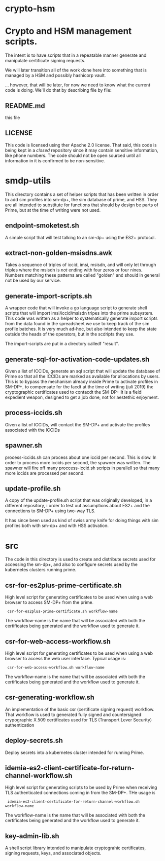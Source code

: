 # crypto-hsm

Crypto and HSM management scripts.
==

The intent is to have scripts that in a repeatable manner generate and
manipulate certificate signing requests.

We will later transition all of the work done here into something that is
managed by a HSM and possibly hashicorp vault.

... however, that will be later, for now we need to know what the current
code is doing.   We'll do that by describing file by file:


README.md
-- 

this file

LICENSE
--

This code is licensed using ther Apache 2.0 license.  That said, this
code is being kept in a _closed_ repository since it may contain
sensitive information, like phone numbers.  The code should not be
open sourced until all information  in it is confirmed to be non-sensitive.



smdp-utils
==

This directory contains a set of helper scripts that has been written
in order to add sim profiles into sm-dp+, the sim database of prime,
and HSS.  They are all intended to substitute for functions that
should by design be parts of Prime, but at the time of writing were
not used.


endpoint-smoketest.sh
--

A simple script that will test talking to an sm-dp+ using the ES2+ protocol.


extract-non-golden-msisdns.awk
--

Takes a sequence of triples of iccid, imsi, msisdn, and will only 
let through triples where the msisdn is _not_ ending with four
zeros or four nines.   Numbers matching these patterns are called
"golden" and should in general not be used by our service.


generate-import-scripts.sh
--
A wrapper code that will invoke a go language script to generate 
shell scripts that will import imsi/iccid/msisdn tripes into the
prime subsystem.    This code was written as a helper to
systematically generate import scripts from the data found in the
spreadsheet we use to keep track of the sim profile batches. It is
very much ad-hoc, but also intended to keep the state outside the
heads of the operators, but in the scdripts they use.

The import-scripts are put in a directory calledf "result".


generate-sql-for-activation-code-updates.sh
--

Given a list of ICCIDs, generate an sql script that  will update the
database of Prime so that all the ICCIDs are marked as available for
allocations by users.      This is to bypass the mechanism already
inside Prime to activate profiles in SM-DP+, to compensate for the facdt
at the time of writing (juli 2019) the cryptographic certificates used
to contacdt the SM-DP+  It is a field expedient weapon, designed to
get a job done, not for aestethic enjoyment.

process-iccids.sh
--

Given a list of ICCIDs, will contact the SM-DP+ and  activate the
profiles associated with the ICCIDs


spawner.sh
--

process-iccids.sh can process about one iccid per second.   This is
slow.   In order to process more iccids per second, the spawner was
written.  The spawner will fire off many proccess-iccid.sh scripts in
parallell so that many more iccids are processed per second.


update-profile.sh
--

A copy of the update-profile.sh script that was originally developed,
in a different repository, i order to test out assumptions about ES2+
and the connections to SM-DP+ using two-way TLS.  

It has since been used as  kind of swiss army knife for doing things
with sim profiles both with sm-dp+ and with HSS activation.


src
===

The code in this directory is used to create and distribute secrets
used for accessing the sm-dp+, and also to configure secrets used by
the kubernetes clusters running prime.

csr-for-es2plus-prime-certificate.sh
--

High level script for generating  certificates to be used when using a web
browser to access SM-DP+ from the prime.


     csr-for-es2plus-prime-certificate.sh workflow-name

The workflow-name is the name that will be associated with both the
certificates being generated and the workflow used to generate it.

csr-for-web-access-workflow.sh
--


High level script for generating  certificates to be used when using a web
browser to access the web user interface.  Typical usage is:


     csr-for-web-access-workflow.sh workflow-name

The workflow-name is the name that will be associated with both the
certificates being generated and the workflow used to generate it.



csr-generating-workflow.sh
--

An implementation of the basic csr (certificate signing request)
workflow.  That workflow is used to generated fully signed and
countersigned crypographic X.509 certificates used for TLS (Transport
Lever Security) authentication


deploy-secrets.sh
--
Deploy secrets into a kubernetes cluster intended for running Prime.


idemia-es2-client-certificate-for-return-channel-workflow.sh
--

High level script for generating scripts to be used by Prime when
receiving TLS authenticated connections coming in from the SM-DP+.
THe usage is

     idemia-es2-client-certificate-for-return-channel-workflow.sh  workflow-name

The workflow-name is the name that will be associated with both the
certificates being generated and the workflow used to generate it.



key-admin-lib.sh
--

A shell script library intended to manipulate cryptograhic
certificates, signing requests, keys, and associated objects.





